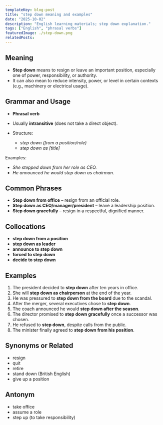 ```yaml
---
templateKey: blog-post
title: "step down meaning and examples"
date: "2025-10-02"
description: "English learning materials; step down explanation."
tags: ["English", "phrasal verbs"]
featuredImage: ./step-down.png
relatedPosts:
---
```


## Meaning

- **Step down** means to resign or leave an important position, especially one of power, responsibility, or authority.
- It can also mean to reduce intensity, power, or level in certain contexts (e.g., machinery or electrical usage).

## Grammar and Usage

- **Phrasal verb**
- Usually **intransitive** (does not take a direct object).
- Structure:

  - _step down (from a position/role)_
  - _step down as [title]_

Examples:

- _She stepped down from her role as CEO._
- _He announced he would step down as chairman._

## Common Phrases

- **Step down from office** – resign from an official role.
- **Step down as CEO/manager/president** – leave a leadership position.
- **Step down gracefully** – resign in a respectful, dignified manner.

## Collocations

- **step down from a position**
- **step down as leader**
- **announce to step down**
- **forced to step down**
- **decide to step down**

## Examples

1. The president decided to **step down** after ten years in office.
2. She will **step down as chairperson** at the end of the year.
3. He was pressured to **step down from the board** due to the scandal.
4. After the merger, several executives chose to **step down**.
5. The coach announced he would **step down after the season**.
6. The director promised to **step down gracefully** once a successor was chosen.
7. He refused to **step down**, despite calls from the public.
8. The minister finally agreed to **step down from his position**.

## Synonyms or Related

- resign
- quit
- retire
- stand down (British English)
- give up a position

## Antonym

- take office
- assume a role
- step up (to take responsibility)
